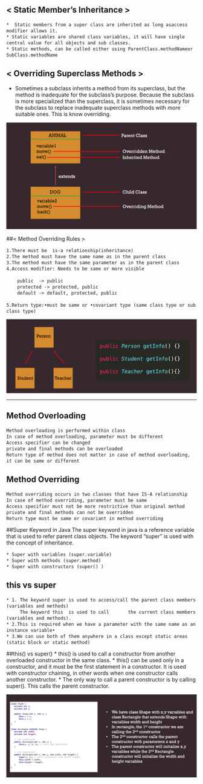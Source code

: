 

## < Static Member’s Inheritance >

    *  Static members from a super class are inherited as long asaccess modifier allows it.
    * Static variables are shared class variables, it will have single central value for all objects and sub classes.
    * Static methods, can be called either using ParentClass.methodNameor SubClass.methodName


## < Overriding Superclass Methods >

* Sometimes a subclass inherits a method from its superclass, 
but the method is inadequate for the subclass’s purpose. 
Because the subclass is more specialized than the superclass, 
it is sometimes necessary for the subclass to replace inadequate 
superclass methods with more suitable ones. 
This is know overriding.
  
![img_1.png](img_1.png)

##< Method Overriding Rules >

    1.There must be  is-a relationship(inheritance)
    2.The method must have the same name as in the parent class
    3.The method must have the same parameter as in the parent class
    4.Access modifier: Needs to be same or more visible

        public  -> public
        protected -> protected, public
        default -> default, protected, public

    5.Return type:•must be same or •covariant type (same class type or sub class type)
![img.png](img.png)
___________________________________________________________

##  Method Overloading

    Method overloading is performed within class
    In case of method overloading, parameter must be different
    Access specifier can be changed
    private and final methods can be overloaded
    Return type of method does not matter in case of method overloading, it can be same or different

## Method Overriding

    Method overriding occurs in two classes that have IS-A relationship
    In case of method overriding, parameter must be same
    Access specifier must not be more restrictive than original method
    private and final methods can not be overridden
    Return type must be same or covariant in method overriding

##Super Keyword in Java
The super keyword in java is a reference variable that is used to refer parent class objects. 
The keyword “super” is used with the concept of inheritance.

    * Super with variables (super.variable)
    * Super with methods (super.method)
    * Super with constructors (super() )

## this vs super
    * 1. The keyword super is used to access/call the parent class members (variables and methods)
         The keyword this  is used to call       the current class members (variables and methods). 
    * 2.This is required when we have a parameter with the same name as an instance variable•
    * 3.We can use both of them anywhere in a class except static areas (static block or static method)

##this() vs super()
    * this() is used to call a constructor from another overloaded constructor in the same class.
    * this() can be used only in a constructor, and it must be the first statement in a constructor. It is used with constructor chaining, in other words when one constructor calls another constructor.
    * The only way to call a parent constructor is by calling super(). This calls the parent constructor.

![img_2.png](img_2.png)
